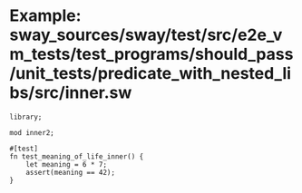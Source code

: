 # Example: sway_sources/sway/test/src/e2e_vm_tests/test_programs/should_pass/unit_tests/predicate_with_nested_libs/src/inner.sw

```sway
library;

mod inner2;

#[test]
fn test_meaning_of_life_inner() {
    let meaning = 6 * 7;
    assert(meaning == 42);
}

```
